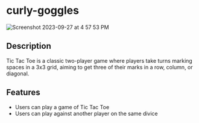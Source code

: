 # curly-goggles

![Screenshot 2023-09-27 at 4 57 53 PM](https://github.com/knoxjess/curly-goggles/assets/110634800/63e2f165-e855-4eed-963e-d1fe31b01db1)


## Description
  Tic Tac Toe is a classic two-player game where players take turns marking spaces in a 3x3 grid, aiming to get three of their marks in a row, column, or diagonal.

## Features
* Users can play a game of Tic Tac Toe
* Users can play against another player on the same divice 

















